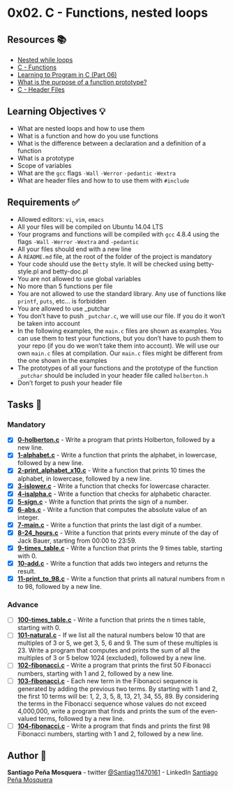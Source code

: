 # 0x02. C - Functions, nested loops
## Resources :books:

* [Nested while loops](https://intranet.hbtn.io/rltoken/L0Vf5XJdD7ylLOyQnzVY6Q)
* [C - Functions](https://intranet.hbtn.io/rltoken/pU9KLKlz0W2ZSSlzJsYA7w)
* [Learning to Program in C (Part 06) ](https://intranet.hbtn.io/rltoken/pu-exPylodWaQjU7f6KhYQ)
* [What is the purpose of a function prototype?](https://intranet.hbtn.io/rltoken/bANgUAj_-F9_85yHxzSD6w)
* [C - Header Files](https://intranet.hbtn.io/rltoken/xC6XfUoznEIJgfdP52GUIw)

## Learning Objectives :bulb:
* What are nested loops and how to use them
* What is a function and how do you use functions
* What is the difference between a declaration and a definition of a function
* What is a prototype
* Scope of variables
* What are the `gcc` flags `-Wall` `-Werror` `-pedantic` `-Wextra`
* What are header files and how to to use them with `#include`

## Requirements :white_check_mark:
* Allowed editors: `vi`, `vim`, `emacs`
* All your files will be compiled on Ubuntu 14.04 LTS
* Your programs and functions will be compiled with `gcc` 4.8.4 using the flags `-Wall` `-Werror` `-Wextra` and `-pedantic`
* All your files should end with a new line
* A `README.md` file, at the root of the folder of the project is mandatory
* Your code should use the `Betty` style. It will be checked using betty-style.pl and betty-doc.pl
* You are not allowed to use global variables
* No more than 5 functions per file
* You are not allowed to use the standard library. Any use of functions like `printf`, `puts`, etc… is forbidden
* You are allowed to use _putchar
* You don’t have to push `_putchar.c`, we will use our file. If you do it won’t be taken into account
* In the following examples, the `main.c` files are shown as examples. You can use them to test your functions, but you don’t have to push them to your repo (if you do we won’t take them into account). We will use our own `main.c` files at compilation. Our `main.c` files might be different from the one shown in the examples
* The prototypes of all your functions and the prototype of the function `_putchar` should be included in your header file called `holberton.h`
* Don’t forget to push your header file

## Tasks :page_with_curl:

### Mandatory
- [x] **[0-holberton.c](./0-holberton.c)** - Write a program that prints Holberton, followed by a new line.
- [x] **[1-alphabet.c](./1-alphabet.c)** - Write a function that prints the alphabet, in lowercase, followed by a new line.
- [x] **[2-print_alphabet_x10.c](./2-print_alphabet_x10.c)** - Write a function that prints 10 times the alphabet, in lowercase, followed by a new line.
- [x] **[3-islower.c](./3-islower.c)** - Write a function that checks for lowercase character.
- [x] **[4-isalpha.c](./4-isalpha.c)** - Write a function that checks for alphabetic character.
- [x] **[5-sign.c](./5-sign.c)** - Write a function that prints the sign of a number.
- [x] **[6-abs.c](./6-abs.c)** - Write a function that computes the absolute value of an integer.
- [x] **[7-main.c](./7-main.c)** - Write a function that prints the last digit of a number.
- [x] **[8-24_hours.c](./8-24_hours.c)** - Write a function that prints every minute of the day of Jack Bauer, starting from 00:00 to 23:59.
- [x] **[9-times_table.c](./9-times_table.c)** - Write a function that prints the 9 times table, starting with 0.
- [x] **[10-add.c](./10-add.c)** - Write a function that adds two integers and returns the result.
- [x] **[11-print_to_98.c](./11-print_to_98.c)** - Write a function that prints all natural numbers from n to 98, followed by a new line.

### Advance
- [ ] **[100-times_table.c](./100-times_table.c)** - Write a function that prints the n times table, starting with 0.
- [ ] **[101-natural.c](./101-natural.c)** - If we list all the natural numbers below 10 that are multiples of 3 or 5, we get 3, 5, 6 and 9. The sum of these multiples is 23. Write a program that computes and prints the sum of all the multiples of 3 or 5 below 1024 (excluded), followed by a new line.
- [ ] **[102-fibonacci.c](./102-fibonacci.c)** - Write a program that prints the first 50 Fibonacci numbers, starting with 1 and 2, followed by a new line.
- [ ] **[103-fibonacci.c](./103-fibonacci.c)** - Each new term in the Fibonacci sequence is generated by adding the previous two terms. By starting with 1 and 2, the first 10 terms will be: 1, 2, 3, 5, 8, 13, 21, 34, 55, 89. By considering the terms in the Fibonacci sequence whose values do not exceed 4,000,000, write a program that finds and prints the sum of the even-valued terms, followed by a new line.
- [ ] **[104-fibonacci.c](./104-fibonacci.c)** - Write a program that finds and prints the first 98 Fibonacci numbers, starting with 1 and 2, followed by a new line.

## Author :pencil:
**Santiago Peña Mosquera** - twitter [@Santiag11470161](https://twitter.com/Santiag11470161) - LinkedIn [Santiago Peña Mosquera](https://www.linkedin.com/in/santiago-pe%C3%B1a-mosquera-abaa20196/)
